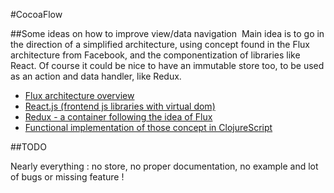 #CocoaFlow

##Some ideas on how to improve view/data navigation
​
Main idea is to go in the direction of a simplified architecture, using concept found in the Flux architecture from Facebook, and the componentization of libraries like React. 
Of course it could be nice to have an immutable store too, to be used as an action and data handler, like Redux.
​
* [Flux architecture overview](https://facebook.github.io/flux/docs/overview.html)  
* [React.js (frontend js libraries with virtual dom)](http://facebook.github.io/react/)  
* [Redux - a container following the idea of Flux](http://redux.js.org/)  
* [Functional implementation of those concept in ClojureScript](https://github.com/omcljs/om/wiki/Quick-Start-(om.next))  

##TODO

Nearly everything : no store, no proper documentation, no example and lot of bugs or missing feature !
